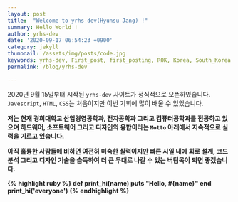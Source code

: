 ```yaml
---
layout: post
title:  "Welcome to yrhs-dev(Hyunsu Jang) !"
summary: Hello World ! 
author: yrhs-dev
date: '2020-09-17 06:54:23 +0900'
category: jekyll
thumbnail: /assets/img/posts/code.jpg
keywords: yrhs-dev, First_post, first_posting, ROK, Korea, South_Korea
permalink: /blog/yrhs-dev

---
```



  2020년 9월 15일부터 시작된 `yrhs-dev` 사이트가 정식적으로 오픈하였습니다. `Javescript`, `HTML`, `CSS`는 처음이지만 이번 기회에 많이 배울 수 있었습니다.<b>

저는 현재 경희대학교 산업경영공학과, 전자공학과 그리고 컴퓨터공학과를 전공하고 있으며 하드웨어, 소프트웨어 그리고 디자인의 융합이라는 `Motto` 아래에서 지속적으로 실력을 기르고 있습니다.<b> 

아직 훌륭한 사람들에 비하면 여전히 미숙한 실력이지만 빠른 시일 내에 회로 설계, 코드 분석 그리고 디자인 기술을 습득하여 더 큰 무대로 나갈 수 있는 버팀목이 되면 좋겠습니다. </p>


{% highlight ruby %}
def print_hi(name)
  puts "Hello, #{name}"
end
print_hi('everyone')
{% endhighlight %}
